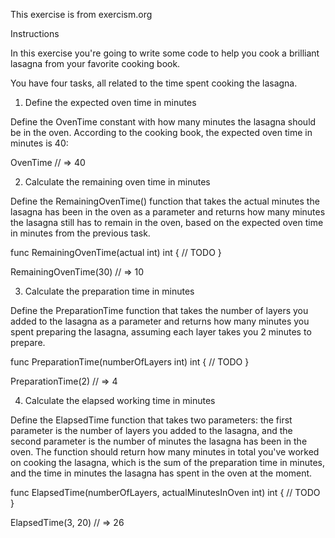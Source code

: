 This exercise is from exercism.org


Instructions

In this exercise you're going to write some code to help you cook a brilliant lasagna from your favorite cooking book.

You have four tasks, all related to the time spent cooking the lasagna.
1. Define the expected oven time in minutes

Define the OvenTime constant with how many minutes the lasagna should be in the oven. According to the cooking book, the expected oven time in minutes is 40:

OvenTime
// => 40

2. Calculate the remaining oven time in minutes

Define the RemainingOvenTime() function that takes the actual minutes the lasagna has been in the oven as a parameter and returns how many minutes the lasagna still has to remain in the oven, based on the expected oven time in minutes from the previous task.

func RemainingOvenTime(actual int) int {
    // TODO
}

RemainingOvenTime(30)
// => 10

3. Calculate the preparation time in minutes

Define the PreparationTime function that takes the number of layers you added to the lasagna as a parameter and returns how many minutes you spent preparing the lasagna, assuming each layer takes you 2 minutes to prepare.

func PreparationTime(numberOfLayers int) int {
    // TODO
}

PreparationTime(2)
// => 4

4. Calculate the elapsed working time in minutes

Define the ElapsedTime function that takes two parameters: the first parameter is the number of layers you added to the lasagna, and the second parameter is the number of minutes the lasagna has been in the oven. The function should return how many minutes in total you've worked on cooking the lasagna, which is the sum of the preparation time in minutes, and the time in minutes the lasagna has spent in the oven at the moment.

func ElapsedTime(numberOfLayers, actualMinutesInOven int) int {
    // TODO
}

ElapsedTime(3, 20)
// => 26

